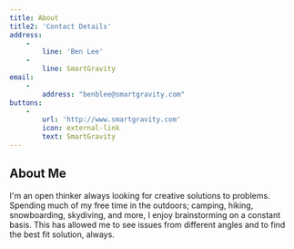 ```yaml
---
title: About
title2: 'Contact Details'
address:
    -
        line: 'Ben Lee'
    -
        line: SmartGravity
email:
    -
        address: "benblee@smartgravity.com"
buttons:
    -
        url: 'http://www.smartgravity.com'
        icon: external-link
        text: SmartGravity
---
```


## About Me

I'm an open thinker always looking for creative solutions to problems. Spending much of my free time in the outdoors; camping, hiking, snowboarding, skydiving, and more, I enjoy brainstorming on a constant basis. This has allowed me to see issues from different angles and to find the best fit solution, always.
